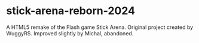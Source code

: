 # stick-arena-reborn-2024
A HTML5 remake of the Flash game Stick Arena. Original project created by WuggyRS. Improved slightly by Michal, abandoned.
